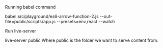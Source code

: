 

Running babel command 

babel src/playground/es6-arrow-function-2.js --out-file=public/scripts/app.js --presets=env,react --watch

Run live-server

live-server public Where public is the folder we want to serve content from.

